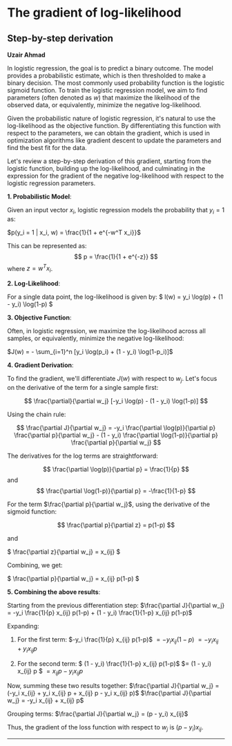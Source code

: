 # The gradient of log-likelihood

## Step-by-step derivation 

**Uzair Ahmad**

In logistic regression, the goal is to predict a binary outcome. The model provides a probabilistic estimate, which is then thresholded to make a binary decision. The most commonly used probability function is the logistic sigmoid function. To train the logistic regression model, we aim to find parameters (often denoted as $w$) that maximize the likelihood of the observed data, or equivalently, minimize the negative log-likelihood.

Given the probabilistic nature of logistic regression, it's natural to use the log-likelihood as the objective function. By differentiating this function with respect to the parameters, we can obtain the gradient, which is used in optimization algorithms like gradient descent to update the parameters and find the best fit for the data.

Let's review a step-by-step derivation of this gradient, starting from the logistic function, building up the log-likelihood, and culminating in the expression for the gradient of the negative log-likelihood with respect to the logistic regression parameters.

**1. Probabilistic Model**:

Given an input vector $x_i$, logistic regression models the probability that $y_i = 1$ as:

$p(y_i = 1 | x_i, w) = \frac{1}{1 + e^{-w^T x_i}}$

This can be represented as:
$$ p = \frac{1}{1 + e^{-z}} $$
where $z = w^T x_i$.

**2. Log-Likelihood**:

For a single data point, the log-likelihood is given by:
$ l(w) = y_i \log(p) + (1 - y_i) \log(1-p) $

**3. Objective Function**:

Often, in logistic regression, we maximize the log-likelihood across all samples, or equivalently, minimize the negative log-likelihood:

$J(w) = - \sum_{i=1}^n [y_i \log(p_i) + (1 - y_i) \log(1-p_i)]$

**4. Gradient Derivation**:

To find the gradient, we'll differentiate $J(w)$ with respect to $w_j$. Let's focus on the derivative of the term for a single sample first:

$$ \frac{\partial}{\partial w_j} [-y_i \log(p) - (1 - y_i) \log(1-p)] $$

Using the chain rule:

$$ \frac{\partial J}{\partial w_j} = -y_i \frac{\partial \log(p)}{\partial p} \frac{\partial p}{\partial w_j} - (1 - y_i) \frac{\partial \log(1-p)}{\partial p} \frac{\partial p}{\partial w_j} $$

The derivatives for the log terms are straightforward:

$$ \frac{\partial \log(p)}{\partial p} = \frac{1}{p} $$
and
$$ \frac{\partial \log(1-p)}{\partial p} = -\frac{1}{1-p} $$

For the term $\frac{\partial p}{\partial w_j}$, using the derivative of the sigmoid function:

$$ \frac{\partial p}{\partial z} = p(1-p) $$

and 

$ \frac{\partial z}{\partial w_j} = x_{ij} $

Combining, we get:

$ \frac{\partial p}{\partial w_j} = x_{ij} p(1-p) $

**5. Combining the above results**:

Starting from the previous differentiation step:
$\frac{\partial J}{\partial w_j} = -y_i \frac{1}{p} x_{ij} p(1-p) + (1 - y_i) \frac{1}{1-p} x_{ij} p(1-p)$

Expanding:

1. For the first term:
$-y_i \frac{1}{p} x_{ij} p(1-p)$
$= -y_i x_{ij} (1-p)$
$= -y_i x_{ij} + y_i x_{ij} p$

2. For the second term:
$ (1 - y_i) \frac{1}{1-p} x_{ij} p(1-p)$
$= (1 - y_i) x_{ij} p $
$= x_{ij} p - y_i x_{ij} p$

Now, summing these two results together:
$\frac{\partial J}{\partial w_j} = (-y_i x_{ij} + y_i x_{ij} p + x_{ij} p - y_i x_{ij} p)$
$\frac{\partial J}{\partial w_j} = -y_i x_{ij} + x_{ij} p$

Grouping terms:
$\frac{\partial J}{\partial w_j} = (p - y_i) x_{ij}$

Thus, the gradient of the loss function with respect to $w_j$ is $(p - y_i) x_{ij}$.

------

